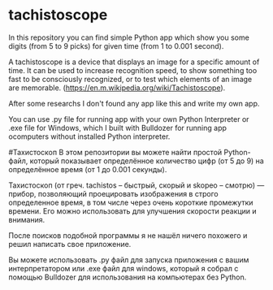 # tachistoscope
In this repository you can find simple Python app which show you some digits (from 5 to 9 picks) for given time (from 1 to 0.001 second).

A tachistoscope is a device that displays an image for a specific amount of time. It can be used to increase recognition speed, to show something too fast to be consciously recognized, or to test which elements of an image are memorable. (https://en.m.wikipedia.org/wiki/Tachistoscope).

After some researchs I don't found any app like this and write my own app.

You can use .py file for running app with your own Python Interpreter or .exe file for Windows, which I built with Bulldozer for running app ocomputers without installed Python interpreter. 


#Тахистоскоп
В этом репозитории вы можете найти простой Python-файл, который показывает определённое количество цифр (от 5 до 9) на определённое время (от 1 до 0.001 секунды). 

Тахистоскоп (от греч. tachistos – быстрый, скорый и skopeo – смотрю) — прибор, позволяющий проецировать изображения в строго определенное время, в том числе через очень короткие промежутки времени. Его можно использовать для улучшения скорости реакции и внимания.

После поисков подобной программы я не нашёл ничего похожего и решил написать свое приложение.

Вы можете использовать .py файл для запуска приложения с вашим интерпретатором или .exe файл для windows, который я собрал с помощью Bulldozer для использования на компьютерах без Python. 
